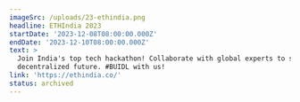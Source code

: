 ```yaml
---
imageSrc: /uploads/23-ethindia.png
headline: ETHIndia 2023
startDate: '2023-12-08T08:00:00.000Z'
endDate: '2023-12-10T08:00:00.000Z'
text: >
  Join India's top tech hackathon! Collaborate with global experts to shape the
  decentralized future. #BUIDL with us!
link: 'https://ethindia.co/'
status: archived
---
```



